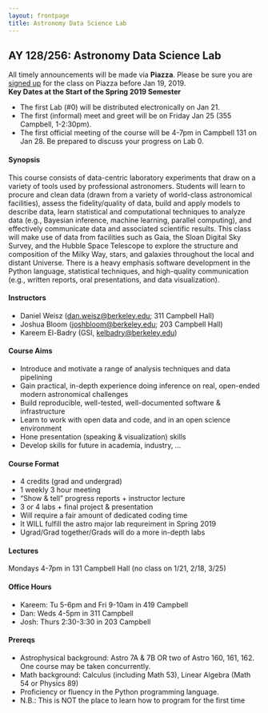 ```yaml
---
layout: frontpage
title: Astronomy Data Science Lab
---
```


## AY 128/256: Astronomy Data Science Lab

<div class="alert alert-info" role="alert">
 All timely announcements will be made via <b>Piazza</b>. Please be sure you are <a href="https://piazza.com/berkeley/spring2019/ay128256/home" alt="Piazza Homepage">signed up</a> for the class on Piazza before Jan 19, 2019.
</div>

<div class="alert alert-primary" role="alert">
<b>Key Dates at the Start of the Spring 2019 Semester</b>
<ul>
<li>The first Lab (#0) will be distributed electronically on Jan 21.</li> 
<li>The first (informal) meet and greet will be on Friday Jan 25 (355 Campbell, 1-2:30pm).</li>
<li>The first official meeting of the course will be 4-7pm in Campbell 131 on Jan 28. Be prepared to discuss your progress on Lab 0.</li>
</ul>

</div>

#### Synopsis

This course consists of data-centric laboratory experiments that draw on a variety of tools used by professional astronomers. Students will learn to procure and clean data (drawn from a variety of world-class astronomical facilities), assess the fidelity/quality of data, build and apply models to describe data, learn statistical and computational techniques to analyze data (e.g., Bayesian inference, machine learning, parallel computing), and effectively communicate data and associated scientific results.  This class will make use of data from facilities such as Gaia, the Sloan Digital Sky Survey, and the Hubble Space Telescope to explore the structure and composition of the Milky Way, stars, and galaxies throughout the local and distant Universe. There is a heavy emphasis software development in the Python language, statistical techniques, and high-quality communication (e.g., written reports, oral presentations, and data visualization).


#### Instructors

* Daniel Weisz (dan.weisz@berkeley.edu; 311 Campbell Hall)
* Joshua Bloom (joshbloom@berkeley.edu; 203 Campbell Hall)
* Kareem El-Badry (GSI, kelbadry@berkeley.edu)


#### Course Aims

* Introduce and motivate a range of analysis techniques and data pipelining
* Gain practical, in-depth experience doing inference on real, open-ended modern astronomical challenges
* Build reproducible, well-tested, well-documented software & infrastructure
* Learn to work with open data and code, and in an open science environment
* Hone presentation (speaking & visualization) skills
* Develop skills for future in academia, industry, ...


#### Course Format

* 4 credits (grad and undergrad)
* 1 weekly 3 hour meeting
* “Show & tell” progress reports + instructor lecture
* 3 or 4 labs + final project & presentation
* Will require a fair amount of dedicated coding time
* It WILL fulfill the astro major lab requreiment in Spring 2019
* Ugrad/Grad together/Grads will do a more in-depth labs 


#### Lectures

Mondays 4-7pm in 131 Campbell Hall (no class on 1/21, 2/18, 3/25)


#### Office Hours

* Kareem: Tu 5-6pm and Fri 9-10am in 419 Campbell
* Dan: Weds 4-5pm in 311 Campbell
* Josh: Thurs 2:30-3:30 in 203 Campbell


#### Prereqs

* Astrophysical background: Astro 7A & 7B OR two of Astro 160, 161, 162.  One course may be taken concurrently.
* Math background: Calculus (including Math 53), Linear Algebra (Math 54 or Physics 89)
* Proficiency or fluency in the Python programming language.
* N.B.: This is NOT the place to learn how to program for the first time

